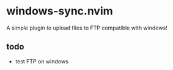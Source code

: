 # windows-sync.nvim

A simple plugin to upload files to FTP compatible with windows!

## todo
* test FTP on windows

